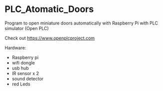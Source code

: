 # PLC_Atomatic_Doors
Program to open miniature doors automatically with Raspberry Pi with PLC simulator (Open PLC)

Check out https://www.openplcproject.com

Hardware:
- Raspberry pi
- wifi dongle
- usb hub
- IR sensor x 2
- sound detector 
- red Leds
